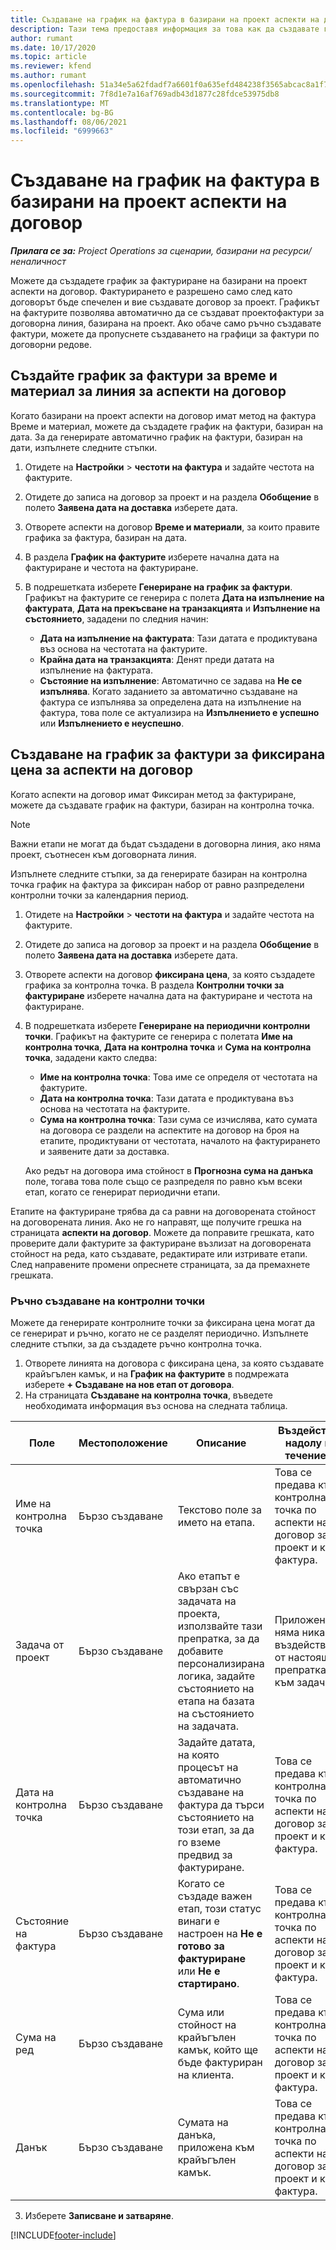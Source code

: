 ```yaml
---
title: Създаване на график на фактура в базирани на проект аспекти на договор
description: Тази тема предоставя информация за това как да създавате графици за контролни точки в редове на оферта.
author: rumant
ms.date: 10/17/2020
ms.topic: article
ms.reviewer: kfend
ms.author: rumant
ms.openlocfilehash: 51a34e5a62fdadf7a6601f0a635efd484238f3565abcac8a1f7de3d49cebf23e
ms.sourcegitcommit: 7f8d1e7a16af769adb43d1877c28fdce53975db8
ms.translationtype: MT
ms.contentlocale: bg-BG
ms.lasthandoff: 08/06/2021
ms.locfileid: "6999663"
---
```

# <a name="create-an-invoice-schedule-on-a-project-based-contract-line"></a>Създаване на график на фактура в базирани на проект аспекти на договор 

_**Прилага се за:** Project Operations за сценарии, базирани на ресурси/неналичност_

Можете да създадете график за фактуриране на базирани на проект аспекти на договор. Фактурирането е разрешено само след като договорът бъде спечелен и вие създавате договор за проект. Графикът на фактурите позволява автоматично да се създават проектофактури за договорна линия, базирана на проект. Ако обаче само ръчно създавате фактури, можете да пропуснете създаването на графици за фактури по договорни редове.

## <a name="create-a-time-and-material-invoice-schedule-for-a-contract-line"></a>Създайте график за фактури за време и материал за линия за аспекти на договор

Когато базирани на проект аспекти на договор имат метод на фактура Време и материал, можете да създадете график на фактури, базиран на дата. За да генерирате автоматично график на фактури, базиран на дати, изпълнете следните стъпки.

1. Отидете на **Настройки** > **честоти на фактура** и задайте честота на фактурите.
2. Отидете до записа на договор за проект и на раздела **Обобщение** в полето **Заявена дата на доставка** изберете дата.
3. Отворете аспекти на договор **Време и материали**, за които правите графика за фактура, базиран на дата. 
4. В раздела **График на фактурите** изберете начална дата на фактуриране и честота на фактуриране.
5. В подрешетката изберете **Генериране на график за фактури**. Графикът на фактурите се генерира с полета **Дата на изпълнение на фактурата**, **Дата на прекъсване на транзакцията** и **Изпълнение на състоянието**, зададени по следния начин:

    - **Дата на изпълнение на фактурата**: Тази датата е продиктувана въз основа на честотата на фактурите.
    - **Крайна дата на транзакцията**: Денят преди датата на изпълнение на фактурата.
    - **Състояние на изпълнение**: Автоматично се задава на **Не се изпълнява**. Когато заданието за автоматично създаване на фактура се изпълнява за определена дата на изпълнение на фактура, това поле се актуализира на **Изпълнението е успешно** или **Изпълнението е неуспешно**.

## <a name="create-a-fixed-price-invoice-schedule-for-a-contract-line"></a>Създаване на график за фактури за фиксирана цена за аспекти на договор

Когато аспекти на договор имат Фиксиран метод за фактуриране, можете да създавате график на фактури, базиран на контролна точка. 

> [!NOTE]
> Важни етапи не могат да бъдат създадени в договорна линия, ако няма проект, съотнесен към договорната линия.

Изпълнете следните стъпки, за да генерирате базиран на контролна точка график на фактура за фиксиран набор от равно разпределени контролни точки за календарния период.

1. Отидете на **Настройки** > **честоти на фактура** и задайте честота на фактурите.
2. Отидете до записа на договор за проект и на раздела **Обобщение** в полето **Заявена дата на доставка** изберете дата.
3. Отворете аспекти на договор **фиксирана цена**, за която създадете графика за контролна точка. В раздела **Контролни точки за фактуриране** изберете начална дата на фактуриране и честота на фактуриране. 
4. В подрешетката изберете **Генериране на периодични контролни точки**. Графикът на фактурите се генерира с полетата **Име на контролна точка**, **Дата на контролна точка** и **Сума на контролна точка**, зададени както следва:

    - **Име на контролна точка**: Това име се определя от честотата на фактурите.
    - **Дата на контролна точка**: Тази датата е продиктувана въз основа на честотата на фактурите.
    - **Сума на контролна точка**: Тази сума се изчислява, като сумата на договора се раздели на аспектите на договор на броя на етапите, продиктувани от честотата, началото на фактурирането и заявените дати за доставка.

    Ако редът на договора има стойност в **Прогнозна сума на данъка** поле, тогава това поле също се разпределя по равно към всеки етап, когато се генерират периодични етапи.

Етапите на фактуриране трябва да са равни на договорената стойност на договорената линия. Ако не го направят, ще получите грешка на страницата **аспекти на договор**. Можете да поправите грешката, като проверите дали фактурите за фактуриране възлизат на договорената стойност на реда, като създавате, редактирате или изтривате етапи. След направените промени опреснете страницата, за да премахнете грешката.

### <a name="manually-create-milestones"></a>Ръчно създаване на контролни точки

Можете да генерирате контролните точки за фиксирана цена могат да се генерират и ръчно, когато не се разделят периодично. Изпълнете следните стъпки, за да създадете ръчно контролна точка.

1. Отворете линията на договора с фиксирана цена, за която създавате крайъгълен камък, и на **График на фактурите** в подмрежата изберете **+ Създаване на нов етап от договора**. 
2. На страницата **Създаване на контролна точка**, въведете необходимата информация въз основа на следната таблица.

| Поле | Местоположение | Описание | Въздействие надолу по течението |
| --- | --- | --- | --- |
| Име на контролна точка | Бързо създаване | Текстово поле за името на етапа. | Това се предава към контролна точка по аспекти на договор за проект и към фактура. |
| Задача от проект | Бързо създаване | Ако етапът е свързан със задачата на проекта, използвайте тази препратка, за да добавите персонализирана логика, задайте състоянието на етапа на базата на състоянието на задачата. | Приложението няма никакво въздействие от настоящата препратка към задача. |
| Дата на контролна точка | Бързо създаване | Задайте датата, на която процесът на автоматично създаване на фактура да търси състоянието на този етап, за да го вземе предвид за фактуриране. | Това се предава към контролна точка по аспекти на договор за проект и към фактура. |
| Състояние на фактура | Бързо създаване | Когато се създаде важен етап, този статус винаги е настроен на **Не е готово за фактуриране** или **Не е стартирано**. | Това се предава към контролна точка по аспекти на договор за проект и към фактура. |
| Сума на ред | Бързо създаване | Сума или стойност на крайъгълен камък, който ще бъде фактуриран на клиента. | Това се предава към контролна точка по аспекти на договор за проект и към фактура. |
| Данък | Бързо създаване | Сумата на данъка, приложена към крайъгълен камък. | Това се предава към контролна точка по аспекти на договор за проект и към фактура. |

3. Изберете **Записване и затваряне**.


[!INCLUDE[footer-include](../includes/footer-banner.md)]